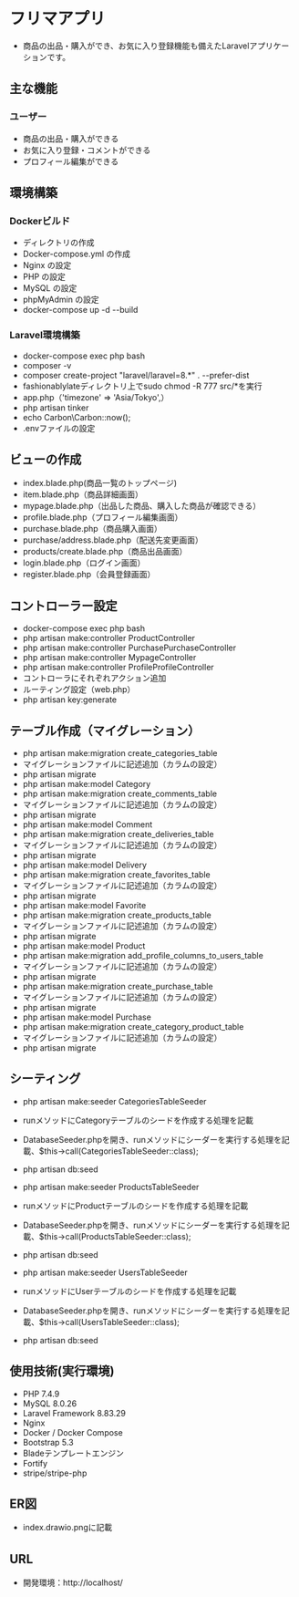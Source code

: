 # フリマアプリ

- 商品の出品・購入ができ、お気に入り登録機能も備えたLaravelアプリケーションです。  

## 主な機能

### ユーザー  

- 商品の出品・購入ができる
- お気に入り登録・コメントができる
- プロフィール編集ができる

## 環境構築  

### Dockerビルド  

- ディレクトリの作成
- Docker-compose.yml の作成
- Nginx の設定
- PHP の設定
- MySQL の設定
- phpMyAdmin の設定
- docker-compose up -d --build

### Laravel環境構築  

- docker-compose exec php bash
- composer -v
- composer create-project "laravel/laravel=8.*" . --prefer-dist
- fashionablylateディレクトリ上でsudo chmod -R 777 src/*を実行
- app.php（'timezone' => 'Asia/Tokyo',）
- php artisan tinker
- echo Carbon\Carbon::now();
- .envファイルの設定

## ビューの作成  

- index.blade.php(商品一覧のトップページ)
- item.blade.php（商品詳細画面）
- mypage.blade.php（出品した商品、購入した商品が確認できる）
- profile.blade.php（プロフィール編集画面）
- purchase.blade.php（商品購入画面）
- purchase/address.blade.php（配送先変更画面）
- products/create.blade.php（商品出品画面）
- login.blade.php（ログイン画面）
- register.blade.php（会員登録画面）

## コントローラー設定  

- docker-compose exec php bash
- php artisan make:controller ProductController
- php artisan make:controller PurchasePurchaseController
- php artisan make:controller MypageController
- php artisan make:controller ProfileProfileController
- コントローラにそれぞれアクション追加
- ルーティング設定（web.php）
- php artisan key:generate
  
## テーブル作成（マイグレーション）  

- php artisan make:migration create_categories_table
- マイグレーションファイルに記述追加（カラムの設定）
- php artisan migrate
- php artisan make:model Category
- php artisan make:migration create_comments_table
- マイグレーションファイルに記述追加（カラムの設定）
- php artisan migrate
- php artisan make:model Comment
- php artisan make:migration create_deliveries_table
- マイグレーションファイルに記述追加（カラムの設定）
- php artisan migrate
- php artisan make:model Delivery
- php artisan make:migration create_favorites_table
- マイグレーションファイルに記述追加（カラムの設定）
- php artisan migrate
- php artisan make:model Favorite
- php artisan make:migration create_products_table
- マイグレーションファイルに記述追加（カラムの設定）
- php artisan migrate
- php artisan make:model Product
- php artisan make:migration add_profile_columns_to_users_table
- マイグレーションファイルに記述追加（カラムの設定）
- php artisan migrate
- php artisan make:migration create_purchase_table
- マイグレーションファイルに記述追加（カラムの設定）
- php artisan migrate
- php artisan make:model Purchase
- php artisan make:migration create_category_product_table
- マイグレーションファイルに記述追加（カラムの設定）
- php artisan migrate

## シーティング  

- php artisan make:seeder CategoriesTableSeeder
- runメソッドにCategoryテーブルのシードを作成する処理を記載
- DatabaseSeeder.phpを開き、runメソッドにシーダーを実行する処理を記載、$this->call(CategoriesTableSeeder::class);
- php artisan db:seed
  
- php artisan make:seeder ProductsTableSeeder
- runメソッドにProductテーブルのシードを作成する処理を記載
- DatabaseSeeder.phpを開き、runメソッドにシーダーを実行する処理を記載、$this->call(ProductsTableSeeder::class);
- php artisan db:seed
  
-  php artisan make:seeder UsersTableSeeder
- runメソッドにUserテーブルのシードを作成する処理を記載
- DatabaseSeeder.phpを開き、runメソッドにシーダーを実行する処理を記載、$this->call(UsersTableSeeder::class);
- php artisan db:seed

## 使用技術(実行環境)  
  
- PHP 7.4.9
- MySQL 8.0.26  
- Laravel Framework 8.83.29
- Nginx
- Docker / Docker Compose
- Bootstrap 5.3
- Bladeテンプレートエンジン
- Fortify
- stripe/stripe-php

## ER図  

- index.drawio.pngに記載

## URL　　

- 開発環境：http://localhost/